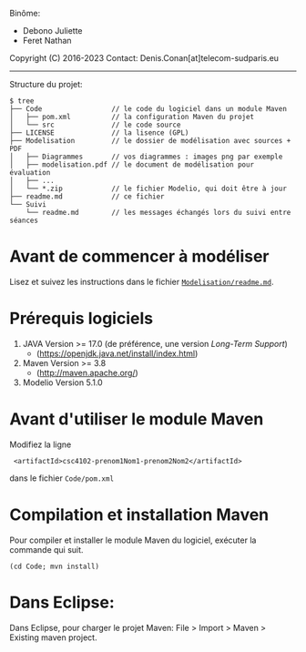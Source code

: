 Binôme:
- Debono Juliette
- Feret Nathan

Copyright (C) 2016-2023
Contact: Denis.Conan[at]telecom-sudparis.eu

----

Structure du projet:
```
$ tree
├── Code                 // le code du logiciel dans un module Maven
│   ├── pom.xml          // la configuration Maven du projet
│   └── src              // le code source
├── LICENSE              // la lisence (GPL)
├── Modelisation         // le dossier de modélisation avec sources + PDF
│   ├── Diagrammes       // vos diagrammes : images png par exemple
│   ├── modelisation.pdf // le document de modélisation pour évaluation
│   ├── ...
│   └── *.zip            // le fichier Modelio, qui doit être à jour
├── readme.md            // ce fichier
└── Suivi
    └── readme.md        // les messages échangés lors du suivi entre séances
```

# Avant de commencer à modéliser

Lisez et suivez les instructions dans le fichier [`Modelisation/readme.md`](Modelisation/readme.md).

# Prérequis logiciels

1. JAVA Version >= 17.0 (de préférence, une version *Long-Term Support*)
    * (https://openjdk.java.net/install/index.html)
2. Maven Version >= 3.8
    * (http://maven.apache.org/)
3. Modelio Version 5.1.0

# Avant d'utiliser le module Maven

Modifiez la ligne
```
 <artifactId>csc4102-prenom1Nom1-prenom2Nom2</artifactId>
```
dans le fichier `Code/pom.xml`

# Compilation et installation Maven

Pour compiler et installer le module Maven du logiciel, exécuter la commande qui suit.

```
(cd Code; mvn install)
```

# Dans Eclipse:

Dans Eclipse, pour charger le projet Maven: File > Import > Maven > Existing maven project.
